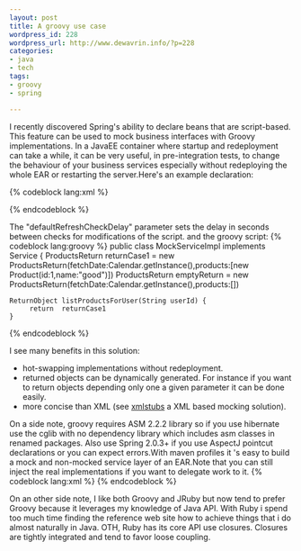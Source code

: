 ```yaml
--- 
layout: post
title: A groovy use case
wordpress_id: 228
wordpress_url: http://www.dewavrin.info/?p=228
categories: 
- java
- tech
tags:
- groovy
- spring

---
```

I recently discovered Spring's ability to declare beans that are script-based. This feature can be used to mock business interfaces with Groovy implementations. In a JavaEE container where startup and redeployment can take a while, it can be very useful, in pre-integration tests, to change the behaviour of your business services especially without redeploying the whole EAR or restarting the server.Here's an example declaration:

{% codeblock lang:xml %}
<bean id="MockServiceImpl" class="org.springframework.scripting.groovy.GroovyScriptFactory">
  <constructor-arg value="${mocks.path}/MockServiceImpl.groovy"></constructor-arg>
</bean>
 
<bean class="org.springframework.scripting.support.ScriptFactoryPostProcessor">
  <property name="defaultRefreshCheckDelay" value="2"></property>
</bean>
{% endcodeblock %}

The "defaultRefreshCheckDelay" parameter sets the delay in seconds between checks for modifications of the script. and the groovy script:
{% codeblock lang:groovy %}
public class MockServiceImpl implements Service {
    ProductsReturn returnCase1 = new ProductsReturn(fetchDate:Calendar.getInstance(),products:[new Product(id:1,name:"good")])
    ProductsReturn emptyReturn = new ProductsReturn(fetchDate:Calendar.getInstance(),products:[])
 
    ReturnObject listProductsForUser(String userId) {
         return  returnCase1
    }
{% endcodeblock %}

I see many benefits in this solution:
- hot-swapping implementations without redeployment.
- returned objects can be dynamically generated. For instance if you want to return objects depending only one a given parameter it can be done easily.
- more concise than XML (see [xmlstubs](http://azote.sourceforge.net/xmlstubs.html) a XML based mocking solution).

On a side note, groovy requires ASM 2.2.2 library so if you use hibernate use the cglib with no dependency library which includes asm classes in renamed packages. Also use Spring 2.0.3+ if you use AspectJ pointcut declarations or you can expect errors.With maven profiles it 's easy to build a mock and non-mocked service layer of an EAR.Note that you can still inject the real implementations if you want to delegate work to it.
{% codeblock lang:xml %}
<bean id="MockServiceImpl" class="org.springframework.scripting.groovy.GroovyScriptFactory">
  <constructor-arg value="${mocks.path}/MockServiceImpl.groovy"/>
  <constructor-arg value="ServiceImpl"/>
</bean>
{% endcodeblock %}

On an other side note, I like both Groovy and JRuby but now tend to prefer Groovy because it leverages my knowledge of Java API. With Ruby i spend too much time finding the reference web site how to achieve things that i do almost naturally in Java. OTH, Ruby has its core API use closures. Closures are tightly integrated and tend to favor loose coupling.
